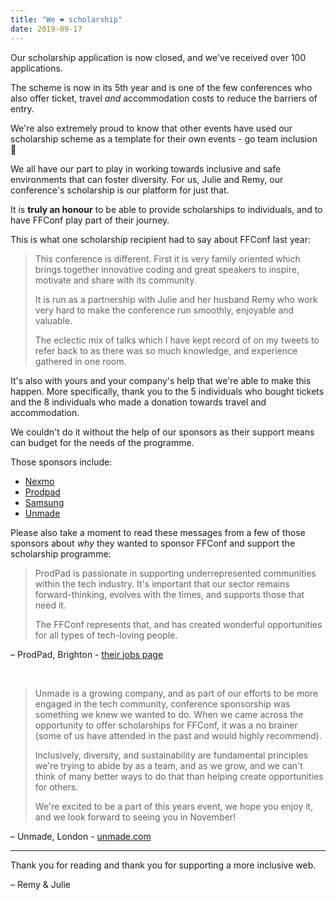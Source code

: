 ```yaml
---
title: "We ❤️ scholarship"
date: 2019-09-17
---
```


Our scholarship application is now closed, and we've received over 100 applications.

The scheme is now in its 5th year and is one of the few conferences who also offer ticket, travel _and_ accommodation costs to reduce the barriers of entry.

We're also extremely proud to know that other events have used our scholarship scheme as a template for their own events - go team inclusion 💪

We all have our part to play in working towards inclusive and safe environments that can foster diversity. For us, Julie and Remy, our conference's scholarship is our platform for just that.

It is **truly an honour** to be able to provide scholarships to individuals, and to have FFConf play part of their journey.

This is what one scholarship recipient had to say about FFConf last year:

> This conference is different. First it is very family oriented which brings together innovative coding and great speakers to inspire, motivate and share with its community.
>
> It is run as a partnership with Julie and her husband Remy who work very hard to make the conference run smoothly, enjoyable and valuable.
>
> The eclectic mix of talks which I have kept record of on my tweets to refer back to as there was so much knowledge, and experience gathered in one room.

It's also with yours and your company's help that we're able to make this happen. More specifically, thank you to the 5 individuals who bought tickets and the 8 individuals who made a donation towards travel and accommodation.

We couldn't do it without the help of our sponsors as their support means can budget for the needs of the programme.

Those sponsors include:

- [Nexmo](https://developer.nexmo.com/)
- [Prodpad](https://www.prodpad.com/about-us/jobs/)
- [Samsung](https://samsunginter.net/)
- [Unmade](https://www.unmade.com/)

Please also take a moment to read these messages from a few of those sponsors about _why_ they wanted to sponsor FFConf and support the scholarship programme:

> ProdPad is passionate in supporting underrepresented communities within the tech industry. It's important that our sector remains forward-thinking, evolves with the times, and supports those that need it.
>
> The FFConf represents that, and has created wonderful opportunities for all types of tech-loving people.

– ProdPad, Brighton - [their jobs page](https://www.prodpad.com/about-us/jobs/)

<br>

> Unmade is a growing company, and as part of our efforts to be more engaged in the tech community, conference sponsorship was something we knew we wanted to do. When we came across the opportunity to offer scholarships for FFConf, it was a no brainer (some of us have attended in the past and would highly recommend).
>
> Inclusively, diversity, and sustainability are fundamental principles we're trying to abide by as a team, and as we grow, and we can't think of many better ways to do that than helping create opportunities for others.
>
> We're excited to be a part of this years event, we hope you enjoy it, and we look forward to seeing you in November!

– Unmade, London - [unmade.com](https://www.unmade.com/)

---

Thank you for reading and thank you for supporting a more inclusive web.

– Remy & Julie

